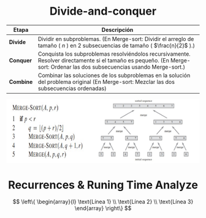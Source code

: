 <div align="center">

# Divide-and-conquer

</div>

| Etapa       | Descripción                                                                                                       |
|-------------|-------------------------------------------------------------------------------------------------------------------|
| **Divide**  | Dividir en subproblemas. (En Merge-sort: Dividir el arreglo de tamaño \( $n$ \) en 2 subsecuencias de tamaño \( $\frac{n}{2}$ \).)  |
| **Conquer** | Conquista los subproblemas resolviéndolos recursivamente. Resolver directamente si el tamaño es pequeño. (En Merge-sort: Ordenar las dos subsecuencias usando Merge-sort.) |
| **Combine** | Combinar las soluciones de los subproblemas en la solución del problema original (En Merge-sort: Mezclar las dos subsecuencias ordenadas)                               |


<div style="display: flex; justify-content: space-between;">
    <img src="./images/m_r.jpg" alt="merge-sort" width="45%">
    <img src="./images/m_r2.jpg" alt="merge-sort2" width="55%">
</div>

<div align = "center">

# Recurrences & Runing Time Analyze

</div>

$$
\left\{ \begin{array}{l}
\text{Línea 1} \\
\text{Línea 2} \\
\text{Línea 3}
\end{array} \right\}
$$
